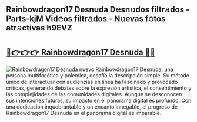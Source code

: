 ## Rainbowdragon17 Desnuda D𝚎sn𝚞dos filtr𝚊dos - Parts-kjM Vid𝚎os filtr𝚊dos - N𝚞evas f𝚘tos atr𝚊ctivas h9EVZ

# <h2><a href="http://mb8ux0.tromn.icu/?c=Rainbowdragon17+Desnuda">🔗👉👉👉 Rainbowdragon17 Desnuda 🔗🔗</a></h2>

[![Rainbowdragon17 Desnuda nuevo](https://i.imgur.com/pEAQMta.gif)](http://mb8ux0.tromn.icu/?c=Rainbowdragon17+Desnuda)
Rainbowdragon17 Desnuda, una persona multifacética y polémica, desafía la descripción simple. Su método único de interactuar con audiencias en línea ha fascinado y provocado críticas, generando debates sobre la expresión artística, el consentimiento y las complejidades de las comunidades digitales. Aunque se desconocen sus intenciones futuras, su impacto en el panorama digital es profundo. Con una dedicación inquebrantable y un encanto innegable, el progreso de Rainbowdragon17 Desnuda en el panorama digital es imparable.
